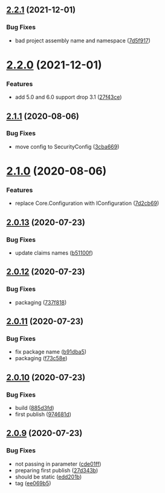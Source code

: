 ## [2.2.1](https://github.com/cdotyone/Core.Security/compare/v2.2.0...v2.2.1) (2021-12-01)


### Bug Fixes

* bad project assembly name and namespace ([7d5f917](https://github.com/cdotyone/Core.Security/commit/7d5f917f09d1e6fbcbdcfb393bdbed2f8e46e5b0))



# [2.2.0](https://github.com/cdotyone/Core.Security/compare/v2.1.1...v2.2.0) (2021-12-01)


### Features

* add 5.0 and 6.0 support drop 3.1 ([27f43ce](https://github.com/cdotyone/Core.Security/commit/27f43ce121b6940191e4290cb20cd59e6ae491f5))



## [2.1.1](https://github.com/cdotyone/Core.Security/compare/v2.1.0...v2.1.1) (2020-08-06)


### Bug Fixes

* move config to SecurityConfig ([3cba669](https://github.com/cdotyone/Core.Security/commit/3cba66999b3c6359feb0b5df1c2415f46dbd7385))



# [2.1.0](https://github.com/cdotyone/Core.Security/compare/v2.0.13...v2.1.0) (2020-08-06)


### Features

* replace Core.Configuration with IConfiguration ([7d2cb69](https://github.com/cdotyone/Core.Security/commit/7d2cb6929770ca80e5745e482f4a5ebabea5c6cc))



## [2.0.13](https://github.com/cdotyone/Core.Security/compare/v2.0.12...v2.0.13) (2020-07-23)


### Bug Fixes

* update claims names ([b51100f](https://github.com/cdotyone/Core.Security/commit/b51100f0c7cb6364ced264c82fecf96ec23eceea))



## [2.0.12](https://github.com/cdotyone/Core.Security/compare/v2.0.11...v2.0.12) (2020-07-23)


### Bug Fixes

* packaging ([737f818](https://github.com/cdotyone/Core.Security/commit/737f8180ec1d156143851117d7b393200094ea0f))



## [2.0.11](https://github.com/cdotyone/Core.Security/compare/v2.0.10...v2.0.11) (2020-07-23)


### Bug Fixes

* fix package name ([b91dba5](https://github.com/cdotyone/Core.Security/commit/b91dba5e69ff2a1c4c7153da7394b1640608fa38))
* packaging ([f73c58e](https://github.com/cdotyone/Core.Security/commit/f73c58ee8ba6e2f0f76a2279219d64783d9fd47a))



## [2.0.10](https://github.com/cdotyone/Core.Security/compare/v2.0.9...v2.0.10) (2020-07-23)


### Bug Fixes

* build ([885d3fd](https://github.com/cdotyone/Core.Security/commit/885d3fd85d80fc9fead36fe1faf840459ee192ce))
* first publish ([974681d](https://github.com/cdotyone/Core.Security/commit/974681d604a1df9bbe7b34c834a7bdb72b83d2ae))



## [2.0.9](https://github.com/cdotyone/Core.Security/compare/cde01fff5a047775b8902a4072adab968183620b...v2.0.9) (2020-07-23)


### Bug Fixes

* not passing in parameter ([cde01ff](https://github.com/cdotyone/Core.Security/commit/cde01fff5a047775b8902a4072adab968183620b))
* preparing first publish ([27d343b](https://github.com/cdotyone/Core.Security/commit/27d343b858e013ff7e877d20967af0d034f543d2))
* should be static ([edd201b](https://github.com/cdotyone/Core.Security/commit/edd201b79c4214436adc87395d17b7b70b206232))
* tag ([ee069b5](https://github.com/cdotyone/Core.Security/commit/ee069b5e7861ec876d80bfd26da1e702469224e7))



